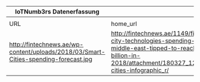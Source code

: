 |IoTNumb3rs Datenerfassung|||||||||||
| ---- | ---- | ---- | ---- | ---- | ---- | ---- | ---- | ---- | ---- | ---- |
||||||||||||
|URL|home_url|filename|device_class|device_count|market_class|market_volume|prognosis_year|publication_year|authorship_class|Dropbox folder|
|http://fintechnews.ae/wp-content/uploads/2018/03/Smart-Cities-spending-forecast.jpg|http://fintechnews.ae/1149/fintech/smart-city-technologies-spending-in-the-middle-east-tipped-to-reach-1-26-billion-in-2018/attachment/180327_121_me_smart-cities-infographic_r/|file19_Smart-Cities-spending-forecast.jpg|||smart city spending|2300000000|2021|2018|journalist|marielledemuth/20190113-1508|

